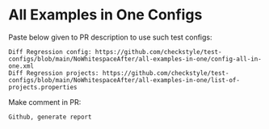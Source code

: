 # All Examples in One Configs
Paste below given to PR description to use such test configs:
```
Diff Regression config: https://github.com/checkstyle/test-configs/blob/main/NoWhitespaceAfter/all-examples-in-one/config-all-in-one.xml
Diff Regression projects: https://github.com/checkstyle/test-configs/blob/main/NoWhitespaceAfter/all-examples-in-one/list-of-projects.properties
```
Make comment in PR:
```
Github, generate report
```
